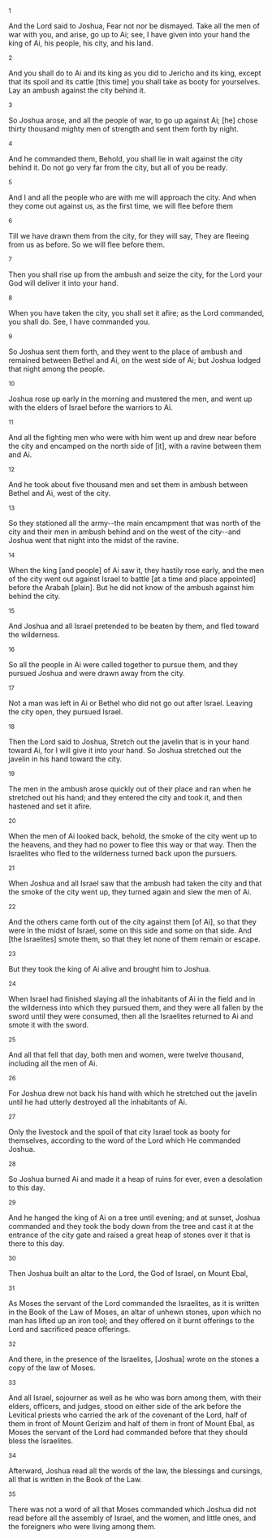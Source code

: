 <sup>1</sup> 

And the Lord said to Joshua, Fear not nor be dismayed. Take all the men of war with you, and arise, go up to Ai; see, I have given into your hand the king of Ai, his people, his city, and his land. 

<sup>2</sup> 

And you shall do to Ai and its king as you did to Jericho and its king, except that its spoil and its cattle [this time] you shall take as booty for yourselves. Lay an ambush against the city behind it. 

<sup>3</sup> 

So Joshua arose, and all the people of war, to go up against Ai; [he] chose thirty thousand mighty men of strength and sent them forth by night. 

<sup>4</sup> 

And he commanded them, Behold, you shall lie in wait against the city behind it. Do not go very far from the city, but all of you be ready. 

<sup>5</sup> 

And I and all the people who are with me will approach the city. And when they come out against us, as the first time, we will flee before them 

<sup>6</sup> 

Till we have drawn them from the city, for they will say, They are fleeing from us as before. So we will flee before them. 

<sup>7</sup> 

Then you shall rise up from the ambush and seize the city, for the Lord your God will deliver it into your hand. 

<sup>8</sup> 

When you have taken the city, you shall set it afire; as the Lord commanded, you shall do. See, I have commanded you. 

<sup>9</sup> 

So Joshua sent them forth, and they went to the place of ambush and remained between Bethel and Ai, on the west side of Ai; but Joshua lodged that night among the people. 

<sup>10</sup> 

Joshua rose up early in the morning and mustered the men, and went up with the elders of Israel before the warriors to Ai. 

<sup>11</sup> 

And all the fighting men who were with him went up and drew near before the city and encamped on the north side of [it], with a ravine between them and Ai. 

<sup>12</sup> 

And he took about five thousand men and set them in ambush between Bethel and Ai, west of the city. 

<sup>13</sup> 

So they stationed all the army--the main encampment that was north of the city and their men in ambush behind and on the west of the city--and Joshua went that night into the midst of the ravine. 

<sup>14</sup> 

When the king [and people] of Ai saw it, they hastily rose early, and the men of the city went out against Israel to battle [at a time and place appointed] before the Arabah [plain]. But he did not know of the ambush against him behind the city. 

<sup>15</sup> 

And Joshua and all Israel pretended to be beaten by them, and fled toward the wilderness. 

<sup>16</sup> 

So all the people in Ai were called together to pursue them, and they pursued Joshua and were drawn away from the city. 

<sup>17</sup> 

Not a man was left in Ai or Bethel who did not go out after Israel. Leaving the city open, they pursued Israel. 

<sup>18</sup> 

Then the Lord said to Joshua, Stretch out the javelin that is in your hand toward Ai, for I will give it into your hand. So Joshua stretched out the javelin in his hand toward the city. 

<sup>19</sup> 

The men in the ambush arose quickly out of their place and ran when he stretched out his hand; and they entered the city and took it, and then hastened and set it afire. 

<sup>20</sup> 

When the men of Ai looked back, behold, the smoke of the city went up to the heavens, and they had no power to flee this way or that way. Then the Israelites who fled to the wilderness turned back upon the pursuers. 

<sup>21</sup> 

When Joshua and all Israel saw that the ambush had taken the city and that the smoke of the city went up, they turned again and slew the men of Ai. 

<sup>22</sup> 

And the others came forth out of the city against them [of Ai], so that they were in the midst of Israel, some on this side and some on that side. And [the Israelites] smote them, so that they let none of them remain or escape. 

<sup>23</sup> 

But they took the king of Ai alive and brought him to Joshua. 

<sup>24</sup> 

When Israel had finished slaying all the inhabitants of Ai in the field and in the wilderness into which they pursued them, and they were all fallen by the sword until they were consumed, then all the Israelites returned to Ai and smote it with the sword. 

<sup>25</sup> 

And all that fell that day, both men and women, were twelve thousand, including all the men of Ai. 

<sup>26</sup> 

For Joshua drew not back his hand with which he stretched out the javelin until he had utterly destroyed all the inhabitants of Ai. 

<sup>27</sup> 

Only the livestock and the spoil of that city Israel took as booty for themselves, according to the word of the Lord which He commanded Joshua. 

<sup>28</sup> 

So Joshua burned Ai and made it a heap of ruins for ever, even a desolation to this day. 

<sup>29</sup> 

And he hanged the king of Ai on a tree until evening; and at sunset, Joshua commanded and they took the body down from the tree and cast it at the entrance of the city gate and raised a great heap of stones over it that is there to this day. 

<sup>30</sup> 

Then Joshua built an altar to the Lord, the God of Israel, on Mount Ebal, 

<sup>31</sup> 

As Moses the servant of the Lord commanded the Israelites, as it is written in the Book of the Law of Moses, an altar of unhewn stones, upon which no man has lifted up an iron tool; and they offered on it burnt offerings to the Lord and sacrificed peace offerings. 

<sup>32</sup> 

And there, in the presence of the Israelites, [Joshua] wrote on the stones a copy of the law of Moses. 

<sup>33</sup> 

And all Israel, sojourner as well as he who was born among them, with their elders, officers, and judges, stood on either side of the ark before the Levitical priests who carried the ark of the covenant of the Lord, half of them in front of Mount Gerizim and half of them in front of Mount Ebal, as Moses the servant of the Lord had commanded before that they should bless the Israelites. 

<sup>34</sup> 

Afterward, Joshua read all the words of the law, the blessings and cursings, all that is written in the Book of the Law. 

<sup>35</sup> 

There was not a word of all that Moses commanded which Joshua did not read before all the assembly of Israel, and the women, and little ones, and the foreigners who were living among them.